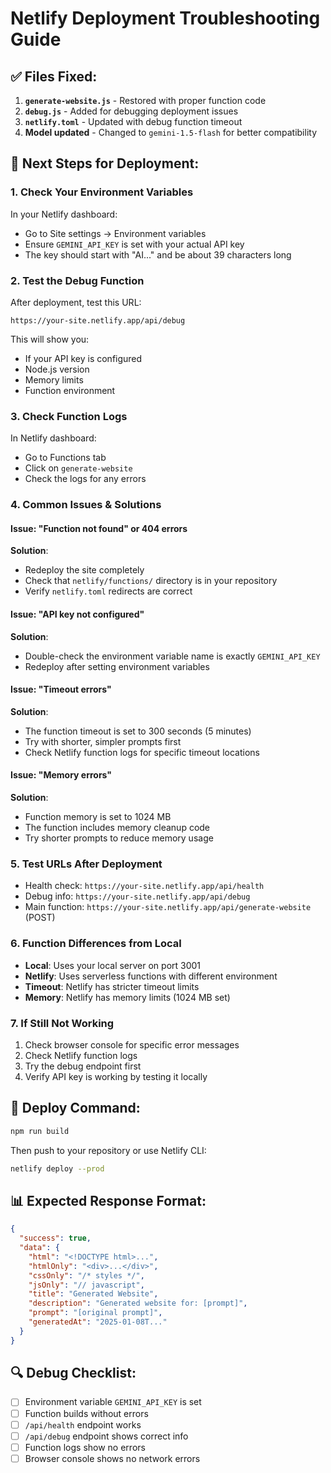 # Netlify Deployment Troubleshooting Guide

## ✅ Files Fixed:
1. **`generate-website.js`** - Restored with proper function code
2. **`debug.js`** - Added for debugging deployment issues
3. **`netlify.toml`** - Updated with debug function timeout
4. **Model updated** - Changed to `gemini-1.5-flash` for better compatibility

## 🔧 Next Steps for Deployment:

### 1. **Check Your Environment Variables**
In your Netlify dashboard:
- Go to Site settings → Environment variables
- Ensure `GEMINI_API_KEY` is set with your actual API key
- The key should start with "AI..." and be about 39 characters long

### 2. **Test the Debug Function**
After deployment, test this URL:
```
https://your-site.netlify.app/api/debug
```
This will show you:
- If your API key is configured
- Node.js version
- Memory limits
- Function environment

### 3. **Check Function Logs**
In Netlify dashboard:
- Go to Functions tab
- Click on `generate-website`
- Check the logs for any errors

### 4. **Common Issues & Solutions**

#### Issue: "Function not found" or 404 errors
**Solution**: 
- Redeploy the site completely
- Check that `netlify/functions/` directory is in your repository
- Verify `netlify.toml` redirects are correct

#### Issue: "API key not configured"
**Solution**:
- Double-check the environment variable name is exactly `GEMINI_API_KEY`
- Redeploy after setting environment variables

#### Issue: "Timeout errors"
**Solution**:
- The function timeout is set to 300 seconds (5 minutes)
- Try with shorter, simpler prompts first
- Check Netlify function logs for specific timeout locations

#### Issue: "Memory errors"
**Solution**:
- Function memory is set to 1024 MB
- The function includes memory cleanup code
- Try shorter prompts to reduce memory usage

### 5. **Test URLs After Deployment**
- Health check: `https://your-site.netlify.app/api/health`
- Debug info: `https://your-site.netlify.app/api/debug`
- Main function: `https://your-site.netlify.app/api/generate-website` (POST)

### 6. **Function Differences from Local**
- **Local**: Uses your local server on port 3001
- **Netlify**: Uses serverless functions with different environment
- **Timeout**: Netlify has stricter timeout limits
- **Memory**: Netlify has memory limits (1024 MB set)

### 7. **If Still Not Working**
1. Check browser console for specific error messages
2. Check Netlify function logs
3. Try the debug endpoint first
4. Verify API key is working by testing it locally

## 🚀 Deploy Command:
```bash
npm run build
```
Then push to your repository or use Netlify CLI:
```bash
netlify deploy --prod
```

## 📊 Expected Response Format:
```json
{
  "success": true,
  "data": {
    "html": "<!DOCTYPE html>...",
    "htmlOnly": "<div>...</div>",
    "cssOnly": "/* styles */",
    "jsOnly": "// javascript",
    "title": "Generated Website",
    "description": "Generated website for: [prompt]",
    "prompt": "[original prompt]",
    "generatedAt": "2025-01-08T..."
  }
}
```

## 🔍 Debug Checklist:
- [ ] Environment variable `GEMINI_API_KEY` is set
- [ ] Function builds without errors
- [ ] `/api/health` endpoint works
- [ ] `/api/debug` endpoint shows correct info
- [ ] Function logs show no errors
- [ ] Browser console shows no network errors
